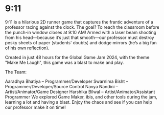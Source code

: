 # 9:11
9:11 is a hilarious 2D runner game that captures the frantic adventure of a professor racing against the clock. The goal? To reach the classroom before the punch-in window closes at 9:10 AM! Armed with a laser beam shooting from his head—because it’s just that smooth—our professor must destroy pesky sheets of paper (students' doubts) and dodge mirrors (he’s a big fan of his own reflection).

Created in just 48 hours for the Global Game Jam 2024, with the theme "Make Me Laugh", this game was a blast to make and play.

The Team:

Aaradhya Bhatiya – Programmer/Developer
Swarnima Bisht – Programmer/Developer/Source Control
Navya Nandini – Artist/Animator/Game Designer
Harshika Bilwal – Artist/Animator/Assistant Programmer
We explored Game Maker, ibis, and other tools during the jam, learning a lot and having a blast. Enjoy the chaos and see if you can help our professor make it on time!
